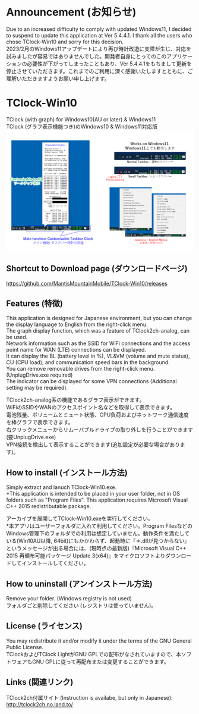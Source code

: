 # Announcement (お知らせ)
Due to an increased difficulty to comply with updated Windows11, I decided to suspend to update this application at Ver 5.4.4.1. I thank all the users who chose TClock-Win10 and sorry for this decision.  
2023/2月のWindows11アップデートにより再び時計改造に支障が生じ、対応を試みましたが容易ではありませんでした。開発者自身にとってのこのアプリケーションの必要性が下がってしまったこともあり、Ver 5.4.4.1をもちまして更新を停止させていただきます。これまでのご利用に深く感謝いたしますとともに、ご理解いただきますようお願い申し上げます。

# TClock-Win10
TClock (with graph) for Windows10(AU or later) &amp; Windows11  
TClock (グラフ表示機能つき)のWindows10 & Windows11対応版  
![Introduction Image](https://github.com/MantisMountainMobile/TClock-Win10/blob/main/additional_files/TClock-WIn10_introduction01.png)  


## Shortcut to Download page (ダウンロードページ)
https://github.com/MantisMountainMobile/TClock-Win10/releases

## Features (特徴)
This application is designed for Japanese environment, but you can change the display language to English from the right-click menu.  
The graph display function, which was a feature of TClock2ch-analog, can be used.  
Network information such as the SSID for WiFi connections and the access point name for WAN (LTE) connections can be displayed.  
It can display the BL (battery level in %), VL&VM (volume and mute status), CU (CPU load), and communication speed bars in the background.  
You can remove removable drives from the right-click menu. (UnplugDrive.exe required)  
The indicator can be displayed for some VPN connections (Additional setting may be required).

TClock2ch-analog系の機能であるグラフ表示ができます。  
WiFiのSSIDやWANのアクセスポイント名などを取得して表示できます。  
電池残量、ボリュームとミュート状態、CPU負荷およびネットワーク通信速度を棒グラフで表示できます。  
右クリックメニューからリムーバブルドライブの取り外しを行うことができます(要UnplugDrive.exe)  
VPN接続を検出して表示することができます(追加設定が必要な場合があります)。

## How to install (インストール方法)
Simply extract and lanuch TClock-Win10.exe.  
*This application is intended to be placed in your user folder, not in OS folders such as "Program Files". This application requires Microsoft Visual C++ 2015 redistributable package.  

アーカイブを展開してTClock-Win10.exeを実行してください。  
*本アプリはユーザーフォルダに入れて利用してください。Program FilesなどのWindows管理下のフォルダでの利用は想定していません。動作条件を満たしている(Win10AU以降, 64bit)にもかかわらず、起動時に『＊.dllが見つからない』というメッセージが出る場合には、(現時点の最新版)『Microsoft Visual C++ 2015 再頒布可能パッケージ Update 3(x64)』をマイクロソフトよりダウンロードしてインストールしてください。


## How to uninstall (アンインストール方法)
Remove your folder. (Windows registry is not used)  
フォルダごと削除してください (レジストリは使っていません)。


## License (ライセンス)
You may redistribute it and/or modify it under the terms of the GNU General Public License.  
TClockおよびTClock LightがGNU GPLでの配布がなされていますので、本ソフトウェアもGNU GPLに従って再配布または変更することができます。

## Links (関連リンク)
TClock2ch付属サイト (Instruction is availabe, but only in Japanese):  
http://tclock2ch.no.land.to/





